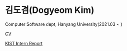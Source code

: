 # 김도겸(Dogyeom Kim)

Computer Software dept, Hanyang University(2021.03 ~ )

[CV](https://docs.google.com/viewer?url=https://github.com/zorocrit/zorocrit/blob/main/CV_2024_11_04_.pdf?raw=True)

[KIST Intern Report](https://docs.google.com/viewer?url=https://github.com/zorocrit/zorocrit/blob/main/Optimizing%20Initialization%20Gates%20For%2013C%20Qubit%20in%20The%20NV%20Quantum%20System%20Using%20Machine%20Learning.pdf?raw=True)
